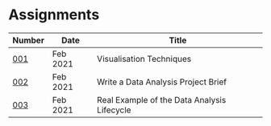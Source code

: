 # Assignments

Number | Date | Title
--- | --- | ---
[001](001/001.md) | Feb 2021 | Visualisation Techniques
[002](002/002.md) | Feb 2021 | Write a Data Analysis Project Brief
[003](003/003.md) | Feb 2021 | Real Example of the Data Analysis Lifecycle

 